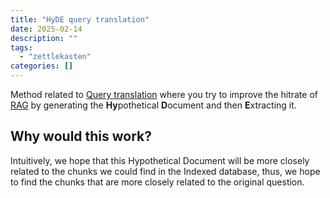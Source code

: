 ```yaml
---
title: "HyDE query translation"
date: 2025-02-14
description: ""
tags: 
  - "zettlekasten"
categories: []
---
```


Method related to [Query translation](Query%20translation.md) where you try to
improve the hitrate of [RAG](RAG.md) by generating the **Hy**pothetical
**D**ocument and then **E**xtracting it.

## Why would this work?
Intuitively, we hope that this Hypothetical Document will be more closely related to the chunks we could find in the Indexed database, thus, we hope to find the chunks that are more closely related to the original question.